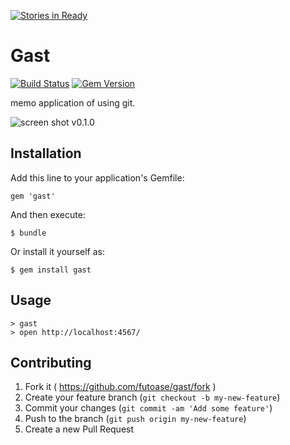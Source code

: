 [![Stories in Ready](https://badge.waffle.io/futoase/gast.png?label=ready&title=Ready)](https://waffle.io/futoase/gast)
# Gast

[![Build Status](https://travis-ci.org/futoase/gast.svg?branch=feature/support-travis)](https://travis-ci.org/futoase/gast)
[![Gem Version](https://badge.fury.io/rb/gast.svg)](http://badge.fury.io/rb/gast)

memo application of using git.

![screen shot v0.1.0](https://cloud.githubusercontent.com/assets/72997/6652043/fbda35dc-caa2-11e4-97f9-353b40e6a593.png)

## Installation

Add this line to your application's Gemfile:

    gem 'gast'

And then execute:

    $ bundle

Or install it yourself as:

    $ gem install gast

## Usage

```
> gast
> open http://localhost:4567/
```

## Contributing

1. Fork it ( https://github.com/futoase/gast/fork )
2. Create your feature branch (`git checkout -b my-new-feature`)
3. Commit your changes (`git commit -am 'Add some feature'`)
4. Push to the branch (`git push origin my-new-feature`)
5. Create a new Pull Request
